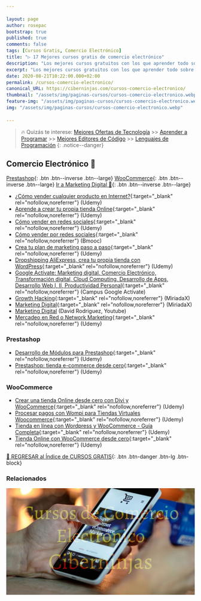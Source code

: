 ```yaml
---

layout: page
author: rosepac
bootstrap: true
published: true
comments: false
tags: [Cursos Gratis, Comercio Electrónico]
title: "▷ 17 Mejores cursos gratis de comercio electrónico"
description: "Los mejores cursos gratuitos con los que aprender todo sobre el comercio electrónico, desde cero hasta nivel experto"
excerpt: "Los mejores cursos gratuitos con los que aprender todo sobre el comercio electrónico, desde cero hasta nivel experto"
date: 2020-08-21T10:22:00.000+02:00
permalink: /cursos-comercio-electronico/
canonical_URL: https://ciberninjas.com/cursos-comercio-electronico/
thumbnail: "/assets/img/paginas-cursos/cursos-comercio-electronico.webp"
feature-img: "/assets/img/paginas-cursos/cursos-comercio-electronico.webp"
img: "/assets/img/paginas-cursos/cursos-comercio-electronico.webp"

---
```


> 🔥 Quizás te interese: [Mejores Ofertas de Tecnología](https://www.amazon.es/shop/cibercursos) >> [Aprender a Programar](/programar/) >> [Mejores Editores de Código](/mejores-editores-texto/) >> [Lenguajes de Programación](/15-mejores-lenguajes-programacion/)
{: .notice--danger}

## Comercio Electrónico 🛒

[Prestashop](/cursos-comercio-electronico/#prestashop){: .btn .btn--inverse .btn--large} [WooCommerce](/cursos-comercio-electronico/#woocommerce){: .btn .btn--inverse .btn--large} [Ir a Marketing Digital 🏪]([/cursos-tecnologia/#marketing-digital-](https://ciberninjas.com/cursos-marketing-digital/)){: .btn .btn--inverse .btn--large}

- [¿Cómo vender cualquier producto en Internet?](https://click.linksynergy.com/deeplink?id=W9Gem8jDoic&mid=39197&murl=https%3A%2F%2Fwww.udemy.com%2Fcourse%2Fcomo-vender-cualquier-producto-en-internet%2F){:target="_blank" rel="nofollow,noreferrer"} (Udemy)
- [Aprende a crear tu propia tienda Online](https://click.linksynergy.com/deeplink?id=W9Gem8jDoic&mid=39197&murl=https%3A%2F%2Fwww.udemy.com%2Fcourse%2Faprende-a-crear-tu-tienda-online%2F){:target="_blank" rel="nofollow,noreferrer"} (Udemy)
- [Cómo vender en redes sociales](https://click.linksynergy.com/deeplink?id=W9Gem8jDoic&mid=39197&murl=https%3A%2F%2Fwww.udemy.com%2Fcourse%2Fcomo-vender-en-redes-sociales%2F){:target="_blank" rel="nofollow,noreferrer"} (Udemy)
- [Cómo vender por redes sociales](http://www.bmooc.com/como-vender-en-las-redes-sociales/){:target="_blank" rel="nofollow,noreferrer"} (Bmooc)
- [Crea tu plan de marketing paso a paso](https://click.linksynergy.com/deeplink?id=W9Gem8jDoic&mid=39197&murl=https%3A%2F%2Fwww.udemy.com%2Fcourse%2Fcrea-tu-plan-de-marketing-online-en-6-pasos%2F){:target="_blank" rel="nofollow,noreferrer"} (Udemy)
- [Dropshipping AliExpress, crea tu propia tienda con WordPress](https://click.linksynergy.com/deeplink?id=W9Gem8jDoic&mid=39197&murl=https%3A%2F%2Fwww.udemy.com%2Fdropshipping-aliexpress-crea-tu-propia-tienda-con-wordpress){:target="_blank" rel="nofollow,noreferrer"} (Udemy)
- [Google Actívate: Marketing digital, Comercio Electrónico, Transformación digital, Cloud Computing, Desarrollo de Apps, Desarrollo Web I, II, Productividad Personal](https://www.google.es/landing/activate/home){:target="_blank" rel="nofollow,noreferrer"} (Campus Google Actívate)
- [Growth Hacking](https://miriadax.net/web/growth-hacking/inicio){:target="_blank" rel="nofollow,noreferrer"} (MiriadaX)
- [Marketing Digital](https://miriadax.net/web/marketing-digital-2-edicion-/inicio){:target="_blank" rel="nofollow,noreferrer"} (MiriadaX)
- [Marketing Digital](/👨‍🏫-curso-marketing-digital-david-rodriguez) (David Rodriguez, Youtube)
- [Mercadeo en Red o Network Marketing](https://click.linksynergy.com/deeplink?id=W9Gem8jDoic&mid=39197&murl=https%3A%2F%2Fwww.udemy.com%2Fmercadeo-en-red-o-network-maketing){:target="_blank" rel="nofollow,noreferrer"} (Udemy)

### Prestashop

- [Desarrollo de Módulos para Prestashop](	https://click.linksynergy.com/deeplink?id=W9Gem8jDoic&mid=39197&murl=https%3A%2F%2Fwww.udemy.com%2Fcrear-modulos-para-prestashop	){:target="_blank" rel="nofollow,noreferrer"} (Udemy)
- [Prestashop: tienda e-commerce desde cero](	https://click.linksynergy.com/deeplink?id=W9Gem8jDoic&mid=39197&murl=https%3A%2F%2Fwww.udemy.com%2Fprestashop-tienda-ecommerce-desde-cero){:target="_blank" rel="nofollow,noreferrer"} (Udemy)

### WooCommerce

- [Crear una tienda Online desde cero con Divi y WooCommerce](https://click.linksynergy.com/deeplink?id=W9Gem8jDoic&mid=39197&murl=https%3A%2F%2Fwww.udemy.com%2Fcrear-una-tienda-online-desde-cero-con-divi-y-woocommerce){:target="_blank" rel="nofollow,noreferrer"} (Udemy)
- [Procesar pagos con Wompi para Tiendas Virtuales Woocommerce](https://click.linksynergy.com/deeplink?id=W9Gem8jDoic&mid=39197&murl=https%3A%2F%2Fwww.udemy.com%2Fcourse%2Fprocesar-pagos-con-wompi-para-tiendas-virtuales-woocommerce%2F){:target="_blank" rel="nofollow,noreferrer"} (Udemy)
- [Tienda en línea con Wordpress y WooCommerce - Guía Completa](https://click.linksynergy.com/deeplink?id=W9Gem8jDoic&mid=39197&murl=https%3A%2F%2Fwww.udemy.com%2Ftienda-en-linea-con-wordpress-y-woocommerce-guia-completa){:target="_blank" rel="nofollow,noreferrer"} (Udemy)
- [Tienda Online con WooCommerce desde cero](https://click.linksynergy.com/deeplink?id=W9Gem8jDoic&mid=39197&murl=https%3A%2F%2Fwww.udemy.com%2Ftienda-online-con-woocommerce-desde-cero){:target="_blank" rel="nofollow,noreferrer"} (Udemy)

[🏡 REGRESAR al Índice de CURSOS GRATIS](https://ciberninjas.com/cursos-tecnologia/){: .btn .btn-danger .btn-lg .btn-block}

### **Relacionados** <!-- omit in toc -->

![Los mejores cursos gratuitos con los que aprender todo sobre el comercio electrónico, desde cero hasta nivel experto](/assets/img/paginas-cursos/cursos-comercio-electronico.webp "Los mejores cursos gratuitos con los que aprender todo sobre el comercio electrónico, desde cero hasta nivel experto")